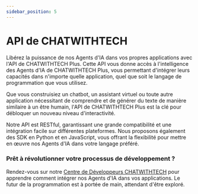 ```yaml
---
sidebar_position: 5
---
```


# API de CHATWITHTECH

Libérez la puissance de nos Agents d'IA dans vos propres applications avec l'API de CHATWITHTECH Plus. Cette API vous donne accès à l'intelligence des Agents d'IA de CHATWITHTECH Plus, vous permettant d'intégrer leurs capacités dans n'importe quelle application, quel que soit le langage de programmation que vous utilisez.

Que vous construisiez un chatbot, un assistant virtuel ou toute autre application nécessitant de comprendre et de générer du texte de manière similaire à un être humain, l'API de CHATWITHTECH Plus est la clé pour débloquer un nouveau niveau d'interactivité.

Notre API est RESTful, garantissant une grande compatibilité et une intégration facile sur différentes plateformes. Nous proposons également des SDK en Python et en JavaScript, vous offrant la flexibilité pour mettre en œuvre nos Agents d'IA dans votre langage préféré.

### Prêt à révolutionner votre processus de développement ?
Rendez-vous sur notre [Centre de Développeurs CHATWITHTECH](https://developers.CHATWITHTECH.co/) pour apprendre comment intégrer nos Agents d'IA dans vos applications. Le futur de la programmation est à portée de main, attendant d'être exploré.

